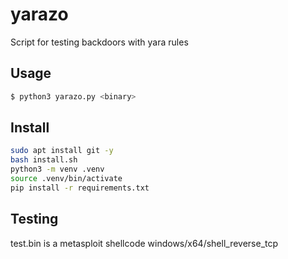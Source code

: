 # yarazo

Script for testing backdoors with yara rules

## Usage

```bash
$ python3 yarazo.py <binary>
```

## Install

```bash
sudo apt install git -y
bash install.sh
python3 -m venv .venv
source .venv/bin/activate
pip install -r requirements.txt
```

## Testing

test.bin is a metasploit shellcode windows/x64/shell_reverse_tcp
